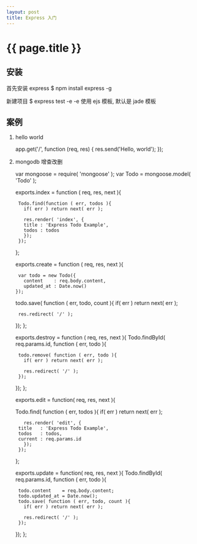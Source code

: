 ```yaml
---
layout: post
title: Express 入门
---
```


{{ page.title }}
================

安装
---------------------------
首先安装 express
	$ npm install express -g

新建项目
	$ express test -e 
-e 使用 ejs 模板, 默认是 jade 模板

案例
--------------
1. hello world

	app.get('/', function (req, res) {
	    res.send('Hello, world');
	});

2. mongodb 增查改删




	var mongoose = require( 'mongoose' );
	var Todo     = mongoose.model( 'Todo' );

	exports.index = function ( req, res, next ){
	  
	    Todo.find(function ( err, todos ){
	      if( err ) return next( err );

	      res.render( 'index', {
		  title : 'Express Todo Example',
		  todos : todos
	      });
	    });
	};

	exports.create = function ( req, res, next ){
	    
	    var todo = new Todo({
	      content    : req.body.content,
	      updated_at : Date.now()
	   });
	   
	  todo.save( function ( err, todo, count ){
	    if( err ) return next( err );

	    res.redirect( '/' );
	  });
	};

	exports.destroy = function ( req, res, next ){
	  Todo.findById( req.params.id, function ( err, todo ){
	 
	    todo.remove( function ( err, todo ){
	      if( err ) return next( err );

	      res.redirect( '/' );
	    });
	  });
	};

	exports.edit = function( req, res, next ){


	  Todo.find( function ( err, todos ){
	      if( err ) return next( err );

	      res.render( 'edit', {
		title   : 'Express Todo Example',
		todos   : todos,
		current : req.params.id
	      });
	    });
	};

	exports.update = function( req, res, next ){
	  Todo.findById( req.params.id, function ( err, todo ){
	  
	    todo.content    = req.body.content;
	    todo.updated_at = Date.now();
	    todo.save( function ( err, todo, count ){
	      if( err ) return next( err );

	      res.redirect( '/' );
	    });
	  });
	};

